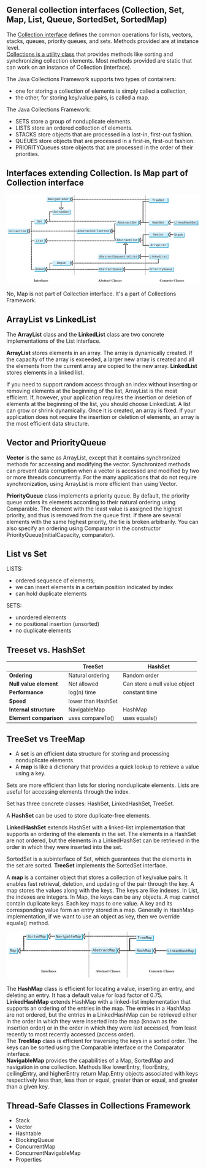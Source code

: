 ## General collection interfaces (Collection, Set, Map, List, Queue, SortedSet, SortedMap)

The <u>Collection interface</u> defines the common operations for lists, vectors, stacks, queues, priority queues, and sets. Methods provided are at instance level.  
<u>Collections is a utility class</u> that provides methods like sorting and synchronizing collection elements. Most methods provided are static that can work on an instance of Collection (interface). 

The Java Collections Framework supports two types of containers:
- one for storing a collection of elements is simply called a collection, 
- the other, for storing key/value pairs, is called a map.  

The Java Collections Framework:
- SETS store a group of nonduplicate elements.
- LISTS store an ordered collection of elements.
- STACKS store objects that are processed in a last-in, first-out fashion.
- QUEUES store objects that are processed in a first-in, first-out fashion.
- PRIORITYQueues store objects that are processed in the order of their priorities.


## Interfaces extending Collection. Is Map part of Collection interface

![Collection interface](images/collections.png)

No, Map is not part of Collection interface. It's a part of Collections Framework.


## ArrayList vs LinkedList

The **ArrayList** class and the **LinkedList** class are two concrete implementations of the List interface.

**ArrayList** stores elements in an array. The array is dynamically created. If the capacity of the array is exceeded, a larger new array is created and all the elements from the current array are copied to the new array. **LinkedList** stores elements in a linked list.   

If you need to support random access through an index without inserting or removing elements at the beginning of the list, ArrayList is the most efficient. If, however, your application requires the insertion or deletion of elements at the beginning of the list, you should choose LinkedList. A list can grow or shrink dynamically. Once it is created, an array is fixed. If your application does not require the insertion or deletion of elements, an array is the most efficient data structure.

## Vector and PriorityQueue

**Vector** is the same as ArrayList, except that it contains synchronized methods for accessing and modifying the vector. Synchronized methods can prevent data corruption when a vector
is accessed and modified by two or more threads concurrently. For the many applications that do not require synchronization, using ArrayList is more efficient than using Vector.  

**PriorityQueue** class implements a priority queue. By default, the priority queue orders its elements according to their natural ordering using Comparable. The element with the least value is assigned the highest priority, and thus is removed from the queue first. If there are several elements with the same highest priority, the tie is broken arbitrarily. You can also specify an ordering using Comparator in the constructor PriorityQueue(initialCapacity, comparator).


## List vs Set

LISTS: 
- ordered sequence of elements;
- we can insert elements in a certain position indicated by index
- can hold duplicate elements

SETS:  
- unordered elements
- no positional insertion (unsorted)
- no duplicate elements


## Treeset vs. HashSet

|                    | TreeSet            | HashSet                       |
|--------------------|--------------------|-------------------------------|
| **Ordering**           | Natural ordering   | Random order                  |
| **Null value element** | Not allowed        | Can store a null value object |
| **Performance**       | log(n) time        | constant time                 |
| **Speed**          | lower than HashSet |                               |
| **Internal structure** | NavigableMap       | HashMap                       |
| **Element comparison** | uses compareTo() | uses equals() |


## TreeSet vs TreeMap

- A **set** is an efficient data structure for storing and processing nonduplicate elements.  
- A **map** is like a dictionary that provides a quick lookup to retrieve a value using a key.

Sets are more efficient than lists for storing nonduplicate elements. Lists are useful for accessing elements through the index.

Set has three concrete classes: HashSet, LinkedHashSet, TreeSet.

A **HashSet** can be used to store duplicate-free elements.

**LinkedHashSet** extends HashSet with a linked-list implementation that supports an ordering of the elements in the set. The elements in a HashSet are not ordered, but the elements in a LinkedHashSet can be retrieved in the order in which they were inserted into the set.

SortedSet is a subinterface of Set, which guarantees that the
elements in the set are sorted. **TreeSet** implements the SortedSet interface.  

A **map** is a container object that stores a collection of key/value pairs. It enables fast retrieval, deletion, and updating of the pair through the key. A map stores the values along with the keys.
The keys are like indexes. In List, the indexes are integers. In Map, the keys can be any objects. A map cannot contain duplicate keys. Each key maps to one value. A key and its corresponding value form an entry stored in a map. Generally in HashMap implementation, if we want to use an object as key, then we override equals() method.

![Map interface](images/Map.png)

The **HashMap** class is efficient for locating a value, inserting an entry, and deleting an entry. It has a default value for load factor of 0.75.  
**LinkedHashMap** extends HashMap with a linked-list implementation that supports an ordering of the entries in the map. The entries in a HashMap are not ordered, but the entries in a LinkedHashMap can be retrieved either in the order in which they were inserted into the map (known as the insertion order) or in the order in which they were last accessed, from least recently to most recently accessed (access order).  
The **TreeMap** class is efficient for traversing the keys in a sorted order. The keys can be sorted using the Comparable interface or the Comparator interface.  
**NavigableMap** provides the capabilities of a Map, SortedMap and navigation in one collection. Methods like lowerEntry, floorEntry, ceilingEntry, and higherEntry return Map.Entry objects associated with keys respectively less than, less than or equal, greater than or equal, and greater than a given key.


## Thread-Safe Classes in Collections Framework

- Stack
- Vector
- Hashtable
- BlockingQueue
- ConcurrentMap
- ConcurrentNavigableMap
- Properties